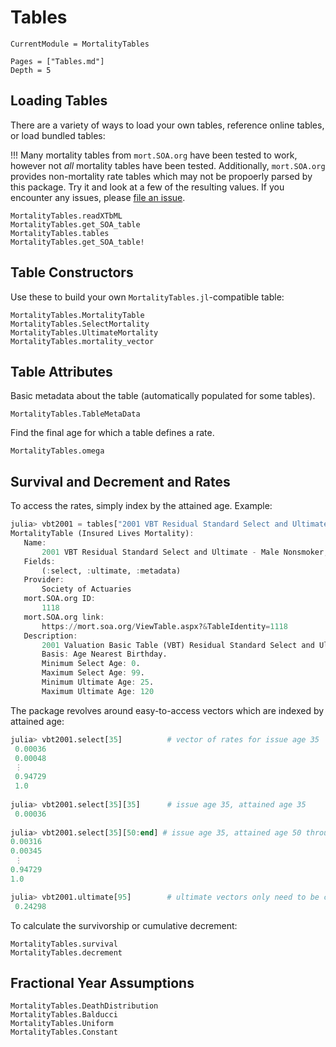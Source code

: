 # Tables



```@meta
CurrentModule = MortalityTables
```

```@contents
Pages = ["Tables.md"]
Depth = 5
```

## Loading Tables

There are a variety of ways to load your own tables, reference online tables, or load bundled tables:

!!! Many mortality tables from `mort.SOA.org` have been tested to work, however not *all* mortality tables have been tested. Additionally, `mort.SOA.org` provides non-mortality rate tables which may not be propoerly parsed by this package. Try it and look at a few of the resulting values. If you encounter any issues, please [file an issue](https://github.com/JuliaActuary/MortalityTables.jl/issues).

```@docs
MortalityTables.readXTbML
MortalityTables.get_SOA_table
MortalityTables.tables
MortalityTables.get_SOA_table!
```

## Table Constructors

Use these to build your own `MortalityTables.jl`-compatible table:

```@docs
MortalityTables.MortalityTable
MortalityTables.SelectMortality
MortalityTables.UltimateMortality
MortalityTables.mortality_vector
```

## Table Attributes

Basic metadata about the table (automatically populated for some tables).

```@docs
MortalityTables.TableMetaData
```

Find the final age for which a table defines a rate.

```@docs
MortalityTables.omega
```

## Survival and Decrement and Rates

To access the rates, simply index by the attained age. Example:

```julia
julia> vbt2001 = tables["2001 VBT Residual Standard Select and Ultimate - Male Nonsmoker, ANB"]
MortalityTable (Insured Lives Mortality):
   Name:
       2001 VBT Residual Standard Select and Ultimate - Male Nonsmoker, ANB
   Fields:
       (:select, :ultimate, :metadata)
   Provider:
       Society of Actuaries
   mort.SOA.org ID:
       1118
   mort.SOA.org link:
       https://mort.soa.org/ViewTable.aspx?&TableIdentity=1118
   Description:
       2001 Valuation Basic Table (VBT) Residual Standard Select and Ultimate Table -  Male Nonsmoker.
       Basis: Age Nearest Birthday. 
       Minimum Select Age: 0. 
       Maximum Select Age: 99. 
       Minimum Ultimate Age: 25. 
       Maximum Ultimate Age: 120
```

The package revolves around easy-to-access vectors which are indexed by attained age:

```julia
julia> vbt2001.select[35]          # vector of rates for issue age 35
 0.00036
 0.00048
 ⋮
 0.94729
 1.0
 
julia> vbt2001.select[35][35]      # issue age 35, attained age 35
 0.00036
 
julia> vbt2001.select[35][50:end] # issue age 35, attained age 50 through end of table
0.00316
0.00345
 ⋮
0.94729
1.0

julia> vbt2001.ultimate[95]        # ultimate vectors only need to be called with the attained age
 0.24298
```

To calculate the survivorship or cumulative decrement:

```@docs
MortalityTables.survival
MortalityTables.decrement
```

## Fractional Year Assumptions

```@docs
MortalityTables.DeathDistribution
MortalityTables.Balducci
MortalityTables.Uniform
MortalityTables.Constant
```